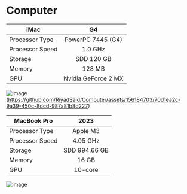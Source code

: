 # Computer

| iMac          | G4            |                      
| ------------- |:-------------:|                       
| Processor Type      | PowerPC 7445 (G4) |           
| Processor Speed      | 1.0 GHz      |                
| Storage | SDD 120 GB|                                
| Memory | 128 MB      |                               
| GPU | Nvidia GeForce 2 MX      |   

![image](imac.jpg)(https://github.com/RiyadSaid/Computer/assets/156184703/70d1ea2c-9a39-450c-8dcd-987a81b8d227)


| MacBook Pro          | 2023            |
 | ------------- |:-------------:|
  | Processor Type      | Apple M3 |
  | Processor Speed      | 4.05 GHz      |
   | Storage | SDD 994.66 GB|
   | Memory | 16 GB|
   | GPU | 10-core      |

![image](https://github.com/RiyadSaid/Computer/assets/156184703/72b93788-29bb-4950-89e7-15124e5ede86)
